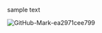 sample text 

![GitHub-Mark-ea2971cee799](https://github.com/user-attachments/assets/6235645d-b45b-4959-a89a-32bced57b608)
